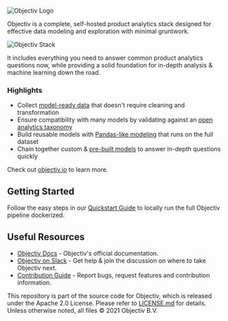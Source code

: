 ![Objectiv Logo](https://objectiv.io/docs/img/logo-objectiv-large.svg "Objectiv Logo")

Objectiv is a complete, self-hosted product analytics stack designed for
effective data modeling and exploration with minimal gruntwork.

![Objectiv Stack](https://www.objectiv.io/docs/img/objectiv-stack.svg "Objectiv Stack")

It includes everything you need to answer common product analytics questions now, while
providing a solid foundation for in-depth analysis & machine learning down the road.

### Highlights
* Collect [model-ready data](https://www.objectiv.io/docs/tracking/core-concepts) that doesn't require cleaning and transformation
* Ensure compatibility with many models by validating against an [open analytics taxonomy](https://www.objectiv.io/docs/taxonomy)
* Build reusable models with [Pandas-like modeling](https://www.objectiv.io/docs/modeling) that runs on the full dataset
* Chain together custom & [pre-built models](https://www.objectiv.io/docs/open-model-hub) to answer in-depth questions quickly

Check out [objectiv.io](https://www.objectiv.io) to learn more.

## Getting Started

Follow the easy steps in our [Quickstart Guide](https://www.objectiv.io/docs/quickstart-guide) to locally run the full Objectiv pipeline dockerized.

## Useful Resources

* [Objectiv Docs](https://www.objectiv.io/docs) - Objectiv's official documentation.
* [Objectiv on Slack](https://join.slack.com/t/objectiv-io/shared_invite/zt-u6xma89w-DLDvOB7pQer5QUs5B_~5pg) - Get help & join the discussion on where to take Objectiv next.
* [Contribution Guide](https://www.objectiv.io/docs/the-project/contribute) - Report bugs, request features and contribution information.


This repository is part of the source code for Objectiv, which is released under the Apache 2.0 License. Please refer to [LICENSE.md](LICENSE.md) for details. Unless otherwise noted, all files © 2021 Objectiv B.V.

